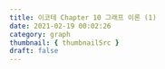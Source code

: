 ```yaml
---
title: 이코테 Chapter 10 그래프 이론 (1)
date: 2021-02-19 00:02:26
category: graph
thumbnail: { thumbnailSrc }
draft: false
---
```

